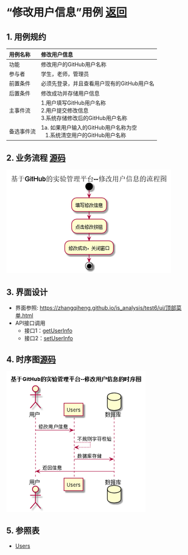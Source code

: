 # “修改用户信息”用例 [返回](../README.md)

## 1. 用例规约

|用例名称|修改用户信息|
|:--|:--|
|功能|修改用户的GitHub用户名称|
|参与者|学生，老师，管理员|
|前置条件|必须先登录，并且查看用户现有的GitHub用户名|
|后置条件| 修改成功并存储用户信息|
|主事件流| 1.用户填写GitHub用户名称 <br/> 2.用户提交修改信息 <br/>3.系统存储修改后的GitHub用户名称|
|备选事件流|1a. 如果用户输入的GitHub用户名称为空 <br/>&nbsp;&nbsp; 1.系统清空用户的GitHub用户名称|

## 2. 业务流程 [源码](../流程图/修改用户信息.puml)
![修改用户信息流程图](../流程图/修改用户信息.png)

## 3. 界面设计
- 界面参照: https://zhangqiheng.github.io/is_analysis/test6/ui/顶部菜单.html
- API接口调用
    - 接口1：[getUserInfo](../接口/getUserInfo.md)
    - 接口2：[setUserInfo](../接口/setUserInfo.md)

## 4. 时序图[源码](../时序图/修改用户信息.puml)
![修改用户信息时序图](../时序图/修改用户信息.png)

## 5. 参照表
- [Users](../数据库设计/sql.md/#Users)